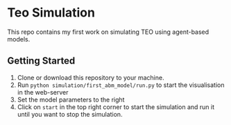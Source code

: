 # Teo Simulation

This repo contains my first work on simulating TEO using agent-based models.

## Getting Started

1. Clone or download this repository to your machine. 
2. Run `python simulation/first_abm_model/run.py` to start the visualisation in the web-server
3. Set the model parameters to the right
4. Click on `start` in the top right corner to start the simulation and run it until you want to stop the simulation.
